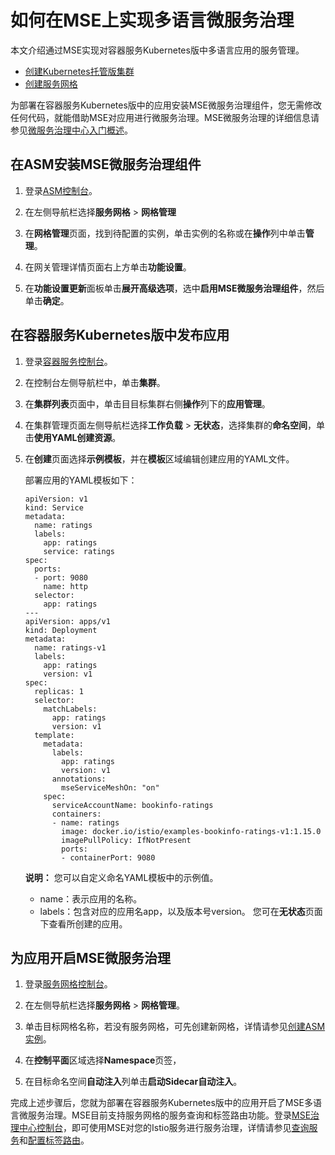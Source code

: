 # 如何在MSE上实现多语言微服务治理

本文介绍通过MSE实现对容器服务Kubernetes版中多语言应用的服务管理。

-   [创建Kubernetes托管版集群](/cn.zh-CN/Kubernetes集群用户指南/集群/创建集群/创建Kubernetes托管版集群.md)
-   [创建服务网格]()

为部署在容器服务Kubernetes版中的应用安装MSE微服务治理组件，您无需修改任何代码，就能借助MSE对应用进行微服务治理。MSE微服务治理的详细信息请参见[微服务治理中心入门概述]()。

## 在ASM安装MSE微服务治理组件

1.  登录[ASM控制台](https://servicemesh.console.aliyun.com)。

2.  在左侧导航栏选择**服务网格** \> **网格管理**

3.  在**网格管理**页面，找到待配置的实例，单击实例的名称或在**操作**列中单击**管理**。

4.  在网关管理详情页面右上方单击**功能设置**。

5.  在**功能设置更新**面板单击**展开高级选项**，选中**启用MSE微服务治理组件**，然后单击**确定**。


## 在容器服务Kubernetes版中发布应用

1.  登录[容器服务控制台](https://cs.console.aliyun.com)。

2.  在控制台左侧导航栏中，单击**集群**。

3.  在**集群列表**页面中，单击目目标集群右侧**操作**列下的**应用管理**。

4.  在集群管理页面左侧导航栏选择**工作负载** \> **无状态**，选择集群的**命名空间**，单击**使用YAML创建资源**。

5.  在**创建**页面选择**示例模板**，并在**模板**区域编辑创建应用的YAML文件。

    部署应用的YAML模板如下：

    ```
    apiVersion: v1
    kind: Service
    metadata:
      name: ratings
      labels:
        app: ratings
        service: ratings
    spec:
      ports:
      - port: 9080
        name: http
      selector:
        app: ratings
    ---
    apiVersion: apps/v1
    kind: Deployment
    metadata:
      name: ratings-v1
      labels:
        app: ratings
        version: v1
    spec:
      replicas: 1
      selector:
        matchLabels:
          app: ratings
          version: v1
      template:
        metadata:
          labels:
            app: ratings
            version: v1
          annotations:
            mseServiceMeshOn: "on"
        spec:
          serviceAccountName: bookinfo-ratings
          containers:
          - name: ratings
            image: docker.io/istio/examples-bookinfo-ratings-v1:1.15.0
            imagePullPolicy: IfNotPresent
            ports:
            - containerPort: 9080
    ```

    **说明：** 您可以自定义命名YAML模板中的示例值。

    -   name：表示应用的名称。
    -   labels：包含对应的应用名app，以及版本号version。
    您可在**无状态**页面下查看所创建的应用。


## 为应用开启MSE微服务治理

1.  登录[服务网格控制台](https://servicemesh.console.aliyun.com/)。

2.  在左侧导航栏选择**服务网格** \> **网格管理**。

3.  单击目标网格名称，若没有服务网格，可先创建新网格，详情请参见[创建ASM实例]()。

4.  在**控制平面**区域选择**Namespace**页签，

5.  在目标命名空间**自动注入**列单击**启动Sidecar自动注入**。


完成上述步骤后，您就为部署在容器服务Kubernetes版中的应用开启了MSE多语言微服务治理。MSE目前支持服务网格的服务查询和标签路由功能。登录[MSE治理中心控制台](http://edasmsc.console.aliyun.com)，即可使用MSE对您的Istio服务进行服务治理，详情请参见[查询服务](/cn.zh-CN/微服务治理/多语言服务治理/查询服务.md)和[配置标签路由](/cn.zh-CN/微服务治理/多语言服务治理/配置标签路由.md)。

